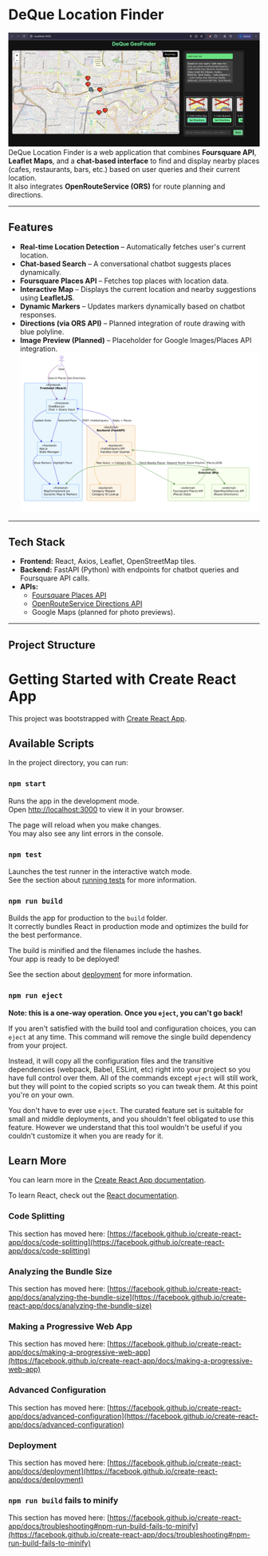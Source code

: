 # DeQue Location Finder
![Home Page](frontend/public/screenshots/1.jpg)
DeQue Location Finder is a web application that combines **Foursquare API**, **Leaflet Maps**, and a **chat-based interface** to find and display nearby places (cafes, restaurants, bars, etc.) based on user queries and their current location.  
It also integrates **OpenRouteService (ORS)** for route planning and directions.

---

## **Features**
- **Real-time Location Detection** – Automatically fetches user's current location.
- **Chat-based Search** – A conversational chatbot suggests places dynamically.
- **Foursquare Places API** – Fetches top places with location data.
- **Interactive Map** – Displays the current location and nearby suggestions using **LeafletJS**.
- **Dynamic Markers** – Updates markers dynamically based on chatbot responses.
- **Directions (via ORS API)** – Planned integration of route drawing with blue polyline.
- **Image Preview (Planned)** – Placeholder for Google Images/Places API integration.
![Chat and Map](frontend/public/screenshots/2.jpg)
---

## **Tech Stack**
- **Frontend:** React, Axios, Leaflet, OpenStreetMap tiles.
- **Backend:** FastAPI (Python) with endpoints for chatbot queries and Foursquare API calls.
- **APIs:**  
  - [Foursquare Places API](https://developer.foursquare.com/)  
  - [OpenRouteService Directions API](https://openrouteservice.org/dev/#/home)
  - Google Maps (planned for photo previews).

---

## **Project Structure**

# Getting Started with Create React App

This project was bootstrapped with [Create React App](https://github.com/facebook/create-react-app).

## Available Scripts

In the project directory, you can run:

### `npm start`

Runs the app in the development mode.\
Open [http://localhost:3000](http://localhost:3000) to view it in your browser.

The page will reload when you make changes.\
You may also see any lint errors in the console.

### `npm test`

Launches the test runner in the interactive watch mode.\
See the section about [running tests](https://facebook.github.io/create-react-app/docs/running-tests) for more information.

### `npm run build`

Builds the app for production to the `build` folder.\
It correctly bundles React in production mode and optimizes the build for the best performance.

The build is minified and the filenames include the hashes.\
Your app is ready to be deployed!

See the section about [deployment](https://facebook.github.io/create-react-app/docs/deployment) for more information.

### `npm run eject`

**Note: this is a one-way operation. Once you `eject`, you can't go back!**

If you aren't satisfied with the build tool and configuration choices, you can `eject` at any time. This command will remove the single build dependency from your project.

Instead, it will copy all the configuration files and the transitive dependencies (webpack, Babel, ESLint, etc) right into your project so you have full control over them. All of the commands except `eject` will still work, but they will point to the copied scripts so you can tweak them. At this point you're on your own.

You don't have to ever use `eject`. The curated feature set is suitable for small and middle deployments, and you shouldn't feel obligated to use this feature. However we understand that this tool wouldn't be useful if you couldn't customize it when you are ready for it.

## Learn More

You can learn more in the [Create React App documentation](https://facebook.github.io/create-react-app/docs/getting-started).

To learn React, check out the [React documentation](https://reactjs.org/).

### Code Splitting

This section has moved here: [https://facebook.github.io/create-react-app/docs/code-splitting](https://facebook.github.io/create-react-app/docs/code-splitting)

### Analyzing the Bundle Size

This section has moved here: [https://facebook.github.io/create-react-app/docs/analyzing-the-bundle-size](https://facebook.github.io/create-react-app/docs/analyzing-the-bundle-size)

### Making a Progressive Web App

This section has moved here: [https://facebook.github.io/create-react-app/docs/making-a-progressive-web-app](https://facebook.github.io/create-react-app/docs/making-a-progressive-web-app)

### Advanced Configuration

This section has moved here: [https://facebook.github.io/create-react-app/docs/advanced-configuration](https://facebook.github.io/create-react-app/docs/advanced-configuration)

### Deployment

This section has moved here: [https://facebook.github.io/create-react-app/docs/deployment](https://facebook.github.io/create-react-app/docs/deployment)

### `npm run build` fails to minify

This section has moved here: [https://facebook.github.io/create-react-app/docs/troubleshooting#npm-run-build-fails-to-minify](https://facebook.github.io/create-react-app/docs/troubleshooting#npm-run-build-fails-to-minify)


